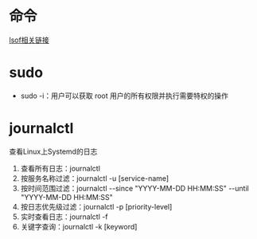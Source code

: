# 命令
[lsof相关链接](https://blog.csdn.net/kozazyh/article/details/5495532)

# sudo
* sudo -i：用户可以获取 root 用户的所有权限并执行需要特权的操作

# journalctl
查看Linux上Systemd的日志
1. 查看所有日志：journalctl
2. 按服务名称过滤：journalctl -u [service-name]
3. 按时间范围过滤：journalctl --since "YYYY-MM-DD HH:MM:SS" --until "YYYY-MM-DD HH:MM:SS"
4. 按日志优先级过滤：journalctl -p [priority-level]
5. 实时查看日志：journalctl -f
6. 关键字查询：journalctl -k [keyword]


